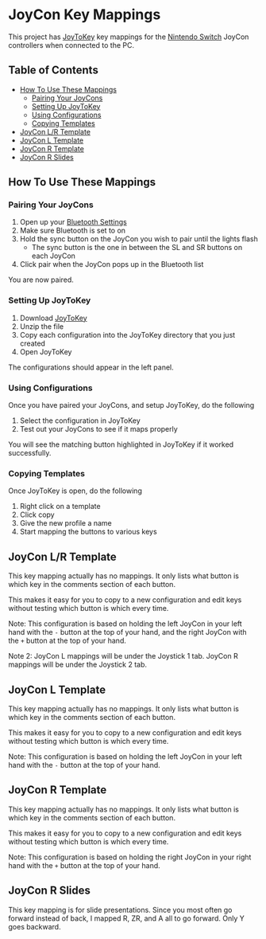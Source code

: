 # JoyCon Key Mappings

This project has [JoyToKey](http://joytokey.net/) key mappings for the [Nintendo Switch](http://www.nintendo.com/switch/) JoyCon controllers when connected to the PC.

## Table of Contents

* [How To Use These Mappings](#how-to-use-these-mappings)
    * [Pairing Your JoyCons](#pairing-your-joycons)
    * [Setting Up JoyToKey](#setting-up-joytokey)
    * [Using Configurations](#using-configurations)
    * [Copying Templates](#copying-templates)
* [JoyCon L/R Template](#joycon-lr-template)
* [JoyCon L Template](#joycon-l-template)
* [JoyCon R Template](#joycon-r-template)
* [JoyCon R Slides](#joycon-r-slides)

## How To Use These Mappings

### Pairing Your JoyCons

1. Open up your [Bluetooth Settings](http://www.windowscentral.com/how-and-why-use-bluetooth-on-windows-10)
2. Make sure Bluetooth is set to on
3. Hold the sync button on the JoyCon you wish to pair until the lights flash
    * The sync button is the one in between the SL and SR buttons on each JoyCon
4. Click pair when the JoyCon pops up in the Bluetooth list

You are now paired.

### Setting Up JoyToKey

1. Download [JoyToKey](http://joytokey.net/)
2. Unzip the file
3. Copy each configuration into the JoyToKey directory that you just created
4. Open JoyToKey

The configurations should appear in the left panel.

### Using Configurations

Once you have paired your JoyCons, and setup JoyToKey, do the following

1. Select the configuration in JoyToKey
2. Test out your JoyCons to see if it maps properly

You will see the matching button highlighted in JoyToKey if it worked successfully.

### Copying Templates

Once JoyToKey is open, do the following

1. Right click on a template
2. Click copy
3. Give the new profile a name
4. Start mapping the buttons to various keys

## JoyCon L/R Template

This key mapping actually has no mappings. It only lists what button is which key in the comments section of each button.

This makes it easy for you to copy to a new configuration and edit keys without testing which button is which every time.

Note: This configuration is based on holding the left JoyCon in your left hand with the `-` button at the top of your hand, and the right JoyCon with the `+` button at the top of your hand.

Note 2: JoyCon L mappings will be under the Joystick 1 tab. JoyCon R mappings will be under the Joystick 2 tab.

## JoyCon L Template

This key mapping actually has no mappings. It only lists what button is which key in the comments section of each button.

This makes it easy for you to copy to a new configuration and edit keys without testing which button is which every time.

Note: This configuration is based on holding the left JoyCon in your left hand with the `-` button at the top of your hand.

## JoyCon R Template

This key mapping actually has no mappings. It only lists what button is which key in the comments section of each button.

This makes it easy for you to copy to a new configuration and edit keys without testing which button is which every time.

Note: This configuration is based on holding the right JoyCon in your right hand with the `+` button at the top of your hand.

## JoyCon R Slides

This key mapping is for slide presentations. Since you most often go forward instead of back, I mapped R, ZR, and A all to go forward. Only Y goes backward.
